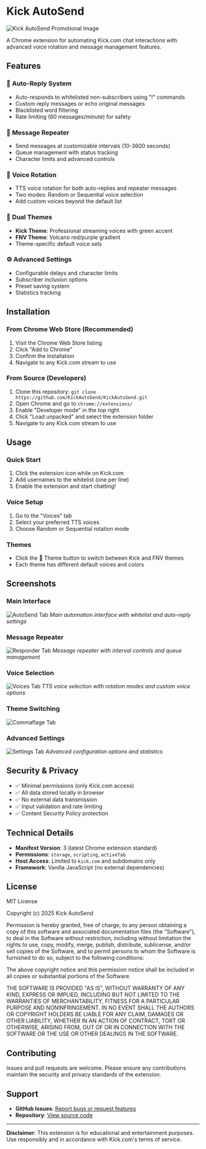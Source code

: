 # Kick AutoSend

![Kick AutoSend Promotional Image](screenshots/Large%20tile%20-%20Promo%20-%20920x680.png)

A Chrome extension for automating Kick.com chat interactions with advanced voice rotation and message management features.

## Features

### 🤖 **Auto-Reply System**
- Auto-responds to whitelisted non-subscribers using "!" commands
- Custom reply messages or echo original messages
- Blacklisted word filtering
- Rate limiting (60 messages/minute) for safety

### 🔄 **Message Repeater**
- Send messages at customizable intervals (10-3600 seconds)
- Queue management with status tracking
- Character limits and advanced controls

### 🎤 **Voice Rotation**
- TTS voice rotation for both auto-replies and repeater messages
- Two modes: Random or Sequential voice selection
- Add custom voices beyond the default list

### 🎨 **Dual Themes**
- **Kick Theme**: Professional streaming voices with green accent
- **FNV Theme**: Volcano red/purple gradient
- Theme-specific default voice sets

### ⚙️ **Advanced Settings**
- Configurable delays and character limits
- Subscriber inclusion options
- Preset saving system
- Statistics tracking

## Installation

### From Chrome Web Store (Recommended)
1. Visit the Chrome Web Store listing
2. Click "Add to Chrome"
3. Confirm the installation
4. Navigate to any Kick.com stream to use

### From Source (Developers)
1. Clone this repository: `git clone https://github.com/KickAutoSend/KickAutoSend.git`
2. Open Chrome and go to `chrome://extensions/`
3. Enable "Developer mode" in the top right
4. Click "Load unpacked" and select the extension folder
5. Navigate to any Kick.com stream to use

## Usage

### Quick Start
1. Click the extension icon while on Kick.com
2. Add usernames to the whitelist (one per line)
3. Enable the extension and start chatting!

### Voice Setup
1. Go to the "Voices" tab
2. Select your preferred TTS voices
3. Choose Random or Sequential rotation mode

### Themes
- Click the 🎨 Theme button to switch between Kick and FNV themes
- Each theme has different default voices and colors

## Screenshots

### Main Interface
![AutoSend Tab](screenshots/AutoSend%20(1).png)
*Main automation interface with whitelist and auto-reply settings*

### Message Repeater
![Responder Tab](screenshots/Responder%20(2).png)
*Message repeater with interval controls and queue management*

### Voice Selection
![Voices Tab](screenshots/Voices%20(3).png)
*TTS voice selection with rotation modes and custom voice options*

### Theme Switching
![Commaflage Tab](screenshots/Commaflage%20(4).png)

### Advanced Settings
![Settings Tab](screenshots/Settings%20(5).png)
*Advanced configuration options and statistics*

## Security & Privacy

- ✅ Minimal permissions (only Kick.com access)
- ✅ All data stored locally in browser
- ✅ No external data transmission
- ✅ Input validation and rate limiting
- ✅ Content Security Policy protection

## Technical Details

- **Manifest Version**: 3 (latest Chrome extension standard)
- **Permissions**: `storage`, `scripting`, `activeTab`
- **Host Access**: Limited to `kick.com` and subdomains only
- **Framework**: Vanilla JavaScript (no external dependencies)

## License

MIT License

Copyright (c) 2025 Kick AutoSend

Permission is hereby granted, free of charge, to any person obtaining a copy
of this software and associated documentation files (the "Software"), to deal
in the Software without restriction, including without limitation the rights
to use, copy, modify, merge, publish, distribute, sublicense, and/or sell
copies of the Software, and to permit persons to whom the Software is
furnished to do so, subject to the following conditions:

The above copyright notice and this permission notice shall be included in all
copies or substantial portions of the Software.

THE SOFTWARE IS PROVIDED "AS IS", WITHOUT WARRANTY OF ANY KIND, EXPRESS OR
IMPLIED, INCLUDING BUT NOT LIMITED TO THE WARRANTIES OF MERCHANTABILITY,
FITNESS FOR A PARTICULAR PURPOSE AND NONINFRINGEMENT. IN NO EVENT SHALL THE
AUTHORS OR COPYRIGHT HOLDERS BE LIABLE FOR ANY CLAIM, DAMAGES OR OTHER
LIABILITY, WHETHER IN AN ACTION OF CONTRACT, TORT OR OTHERWISE, ARISING FROM,
OUT OF OR IN CONNECTION WITH THE SOFTWARE OR THE USE OR OTHER DEALINGS IN THE
SOFTWARE.

## Contributing

Issues and pull requests are welcome. Please ensure any contributions maintain the security and privacy standards of the extension.

## Support

- **GitHub Issues**: [Report bugs or request features](https://github.com/KickAutoSend/KickAutoSend/issues)
- **Repository**: [View source code](https://github.com/KickAutoSend/KickAutoSend)

---

**Disclaimer**: This extension is for educational and entertainment purposes. Use responsibly and in accordance with Kick.com's terms of service.
